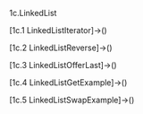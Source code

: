 1c.LinkedList

[1c.1 LinkedListIterator]->()

[1c.2 LinkedListReverse]->()

[1c.3 LinkedListOfferLast]->()

[1c.4 LinkedListGetExample]->()

[1c.5 LinkedListSwapExample]->()
